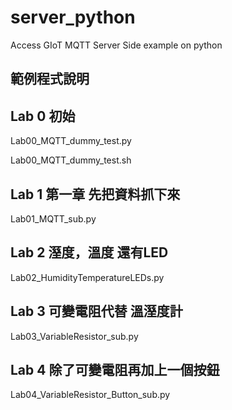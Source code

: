 # server_python
Access GIoT MQTT Server Side example on python
## 範例程式說明
## Lab 0 初始 
Lab00_MQTT_dummy_test.py

Lab00_MQTT_dummy_test.sh
## Lab 1 第一章 先把資料抓下來
Lab01_MQTT_sub.py
## Lab 2 溼度，溫度 還有LED
Lab02_HumidityTemperatureLEDs.py
## Lab 3 可變電阻代替 溫溼度計
Lab03_VariableResistor_sub.py
## Lab 4 除了可變電阻再加上一個按鈕
Lab04_VariableResistor_Button_sub.py
